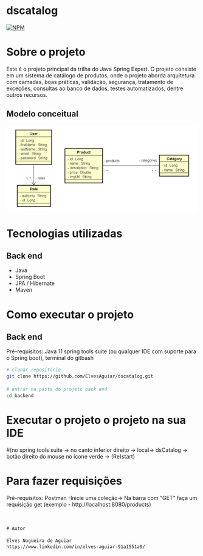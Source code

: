 # dscatalog

[![NPM](https://img.shields.io/npm/l/react)](https://github.com/ElvesAguiar/dscatalog/blob/main/LICENSE) 

# Sobre o projeto
Este é o projeto principal da trilha do Java Spring Expert.
O projeto consiste em um sistema de catálogo de produtos, onde o projeto aborda arquitetura com camadas, boas práticas, validação, segurança, tratamento de exceções, consultas ao banco de dados, testes automatizados, dentre outros recursos.



## Modelo conceitual
![Modelo Conceitual](https://github.com/ElvesAguiar/assets/blob/main/modelo%20conceitual%20DSCatalog.png)

# Tecnologias utilizadas
## Back end
- Java
- Spring Boot
- JPA / Hibernate
- Maven

# Como executar o projeto

## Back end
Pré-requisitos: Java 11
spring tools suite (ou qualquer IDE com suporte para o Spring boot), 
terminal do gitbash

```bash
# clonar repositório
git clone https://github.com/ElvesAguiar/dscatalog.git

# entrar na pasta do projeto back end
cd backend
```
# Executar o projeto o projeto na sua IDE
#(no spring tools suite -> no canto inferior direito -> local-> dsCatalog -> botão direito do mouse no ícone verde -> (Re)start) 

# Para fazer requisições
Pré-requisitos: Postman
-Inicie uma coleção-> Na barra com "GET" faça um requisição get (exemplo - http://localhost:8080/products)
```


# Autor

Elves Nogueira de Aguiar
https://www.linkedin.com/in/elves-aguiar-91a1551a0/
